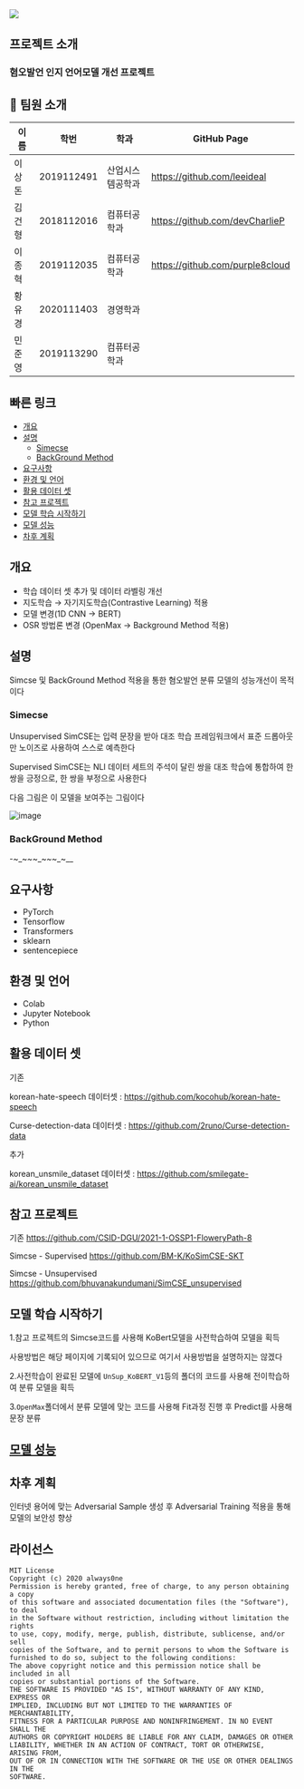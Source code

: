 <div><img src="https://capsule-render.vercel.app/api?type=waving&animation=fadeIn&color=auto&height=300&section=header&text=Extension&fontSize=90" /></div>

## 프로젝트 소개
<!--Wirte one paragraph of project description -->  
### 혐오발언 인지 언어모델 개선 프로젝트

## 👋 팀원 소개
|이름|학번|학과|GitHub Page|
|------|---|---|---|
|이상돈|2019112491|산업시스템공학과|<https://github.com/leeideal>|
|김건형|2018112016|컴퓨터공학과|<https://github.com/devCharlieP>|
|이종혁|2019112035|컴퓨터공학과|<https://github.com/purple8cloud>|
|황유경|2020111403|경영학과||
|민준영|2019113290|컴퓨터공학과||


## 빠른 링크

  - [개요](#개요)
  - [설명](#설명)
    - [Simecse](#Simecse)
    - [BackGround Method](#BackGround-Method)
  - [요구사항](#요구사항)
  - [환경 및 언어](#환경-및-언어)
  - [활용 데이터 셋](#활용-데이터-셋)
  - [참고 프로젝트](#참고-프로젝트)
  - [모델 학습 시작하기](#모델-학습-시작하기)
  - [모델 성능](#모델-성능)
  - [차후 계획](#차후-계획)

## 개요
- 학습 데이터 셋 추가 및 데이터 라벨링 개선
- 지도학습 → 자기지도학습(Contrastive Learning) 적용
- 모델 변경(1D CNN → BERT)
- OSR 방법론 변경 (OpenMax → Background Method 적용)

## 설명
Simcse 및 BackGround Method 적용을 통한 혐오발언 분류 모델의 성능개선이 목적이다
### Simecse
Unsupervised SimCSE는 입력 문장을 받아 대조 학습 프레임워크에서 표준 드롭아웃만 노이즈로 사용하여 스스로 예측한다

Supervised SimCSE는 NLI 데이터 세트의 주석이 달린 쌍을 대조 학습에 통합하여 한 쌍을 긍정으로, 한 쌍을 부정으로 사용한다

다음 그림은 이 모델을 보여주는 그림이다

![image](https://github.com/CSID-DGU/2023-1-OSSP1-Extension-9/assets/22547157/d322d154-ae7b-420c-9c9f-35d35752b72d)

### BackGround Method
-~_~_~_~_~_~_~_~__



## 요구사항
* PyTorch
* Tensorflow
* Transformers
* sklearn
* sentencepiece

## 환경 및 언어
* Colab
* Jupyter Notebook
* Python

## 활용 데이터 셋
기존

korean-hate-speech 데이터셋 : <https://github.com/kocohub/korean-hate-speech>

Curse-detection-data 데이터셋 : <https://github.com/2runo/Curse-detection-data>

추가

korean_unsmile_dataset 데이터셋 : <https://github.com/smilegate-ai/korean_unsmile_dataset>

## 참고 프로젝트
기존
<https://github.com/CSID-DGU/2021-1-OSSP1-FloweryPath-8>

Simcse - Supervised
<https://github.com/BM-K/KoSimCSE-SKT>

Simcse - Unsupervised
<https://github.com/bhuvanakundumani/SimCSE_unsupervised>

## 모델 학습 시작하기
1.참고 프로젝트의 Simcse코드를 사용해 KoBert모델을 사전학습하여 모델을 획득
  
  사용방법은 해당 페이지에 기록되어 있으므로 여기서 사용방법을 설명하지는 않겠다

2.사전학습이 완료된 모델에 `UnSup_KoBERT_V1`등의 폴더의 코드를 사용해 전이학습하여 분류 모델을 획득
  
3.`OpenMax`폴더에서 분류 모델에 맞는 코드를 사용해 Fit과정 진행 후 Predict를 사용해 문장 분류

## [모델 성능](https://github.com/CSID-DGU/2023-1-OSSP1-Extension-9/blob/main/new_model/README.md)



## 차후 계획
인터넷 용어에 맞는 Adversarial Sample 생성 후 Adversarial Training 적용을 통해 모델의 보안성 향상



## 라이선스

```
MIT License
Copyright (c) 2020 always0ne
Permission is hereby granted, free of charge, to any person obtaining a copy
of this software and associated documentation files (the "Software"), to deal
in the Software without restriction, including without limitation the rights
to use, copy, modify, merge, publish, distribute, sublicense, and/or sell
copies of the Software, and to permit persons to whom the Software is
furnished to do so, subject to the following conditions:
The above copyright notice and this permission notice shall be included in all
copies or substantial portions of the Software.
THE SOFTWARE IS PROVIDED "AS IS", WITHOUT WARRANTY OF ANY KIND, EXPRESS OR
IMPLIED, INCLUDING BUT NOT LIMITED TO THE WARRANTIES OF MERCHANTABILITY,
FITNESS FOR A PARTICULAR PURPOSE AND NONINFRINGEMENT. IN NO EVENT SHALL THE
AUTHORS OR COPYRIGHT HOLDERS BE LIABLE FOR ANY CLAIM, DAMAGES OR OTHER
LIABILITY, WHETHER IN AN ACTION OF CONTRACT, TORT OR OTHERWISE, ARISING FROM,
OUT OF OR IN CONNECTION WITH THE SOFTWARE OR THE USE OR OTHER DEALINGS IN THE
SOFTWARE.
```
